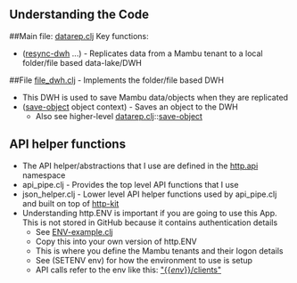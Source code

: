 ## Understanding the Code
##Main file: [datarep.clj](https://github.com/mkersh/DataRep/blob/main/src/mambu/extensions/data_replication/datarep.clj) 
Key functions:
* ([resync-dwh](https://github.com/mkersh/DataRep/blob/5a18f4152f55fc4fc86b065466aa13d1df36057a/src/mambu/extensions/data_replication/datarep.clj#L587) ...) - Replicates data from a Mambu tenant to a local folder/file based data-lake/DWH

##File [file_dwh.clj](https://github.com/mkersh/DataRep/blob/main/src/mambu/extensions/data_replication/file_dwh.clj) - Implements the folder/file based DWH
* This DWH is used to save Mambu data/objects when they are replicated
* ([save-object](https://github.com/mkersh/DataRep/blob/0cde6dbd9ba4497dee5b1b426223906c4318f6eb/src/mambu/extensions/data_replication/file_dwh.clj#L56) object context) - Saves an object to the DWH
    * Also see higher-level [datarep.clj](https://github.com/mkersh/DataRep/blob/main/src/mambu/extensions/data_replication/datarep.clj)::[save-object](https://github.com/mkersh/DataRep/blob/0cde6dbd9ba4497dee5b1b426223906c4318f6eb/src/mambu/extensions/data_replication/datarep.clj#L184) 

## API helper functions
* The API helper/abstractions that I use are defined in the [http.api](https://github.com/mkersh/DataRep/tree/main/src/http/api) namespace
* api_pipe.clj - Provides the top level API functions that I use
* json_helper.clj - Lower level API helper functions used by api_pipe.clj and built on top of [http-kit](https://http-kit.github.io/)
* Understanding http.ENV is important if you are going to use this App. This is not stored in GitHub because it contains authentication details  
    * See [ENV-example.clj](https://github.com/mkersh/DataRep/blob/main/src/http/ENV-example.clj) 
    * Copy this into your own version of http.ENV
    * This is where you define the Mambu tenants and their logon details
    * See (SETENV env) for how the environment to use is setup
    * API calls refer to the env like this: ["{{*env*}}/clients"](https://github.com/mkersh/DataRep/blob/3ef5a6d52a6c4960d87e59f29d3bbab0fa6703b8/src/mambu/extensions/data_replication/datarep.clj#L223)
